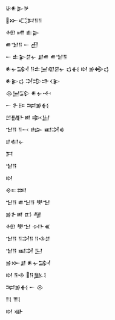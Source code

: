 <div class='block'>
<div class='line'>𒄩𒀭𒉌𒃻</div>
<div class='line'>𒁍𒄣𒁕𒀀𒀀</div>
<div class='line'>𒅇 𒋬 𒉺𒉌</div>
<div class='line'>𒌑𒈠𒀀 𒀸 𒌷</div>
<div class='line'>𒀸 𒉺𒉌𒆪𒉡 𒋗𒌑 𒌑𒈠𒀀</div>
<div class='line'>𒀭𒉡𒋆 𒀀𒉺𒅁𒊏𒆪𒉡 𒌓𒈬 𒊭 𒂊𒄈𒌓</div>
<div class='line'>𒀭𒉌𒌓 𒋫𒄠𒈥𒌋𒉌</div>
<div class='line'>𒁲𒅁𒁉 𒀭𒉡𒋾</div>
<div class='line'>𒀸 𒉿𒄿 𒉈𒂊𒈬</div>
<div class='line'>𒇻𒉆𒈨𒅖 𒇸𒌨</div>
<div class='line'>𒈠𒀀 𒀀𒁁 𒈗 𒀜𒋫𒄯</div>
<div class='line'>𒄑𒊕𒉡</div>
<div class='line'>𒁕</div>
<div class='line'>𒈠𒀀</div>
<div class='line'>𒊭</div>
<div class='line'>𒄴𒋰𒌅</div>
<div class='line'>𒈠𒀀 𒌑𒈠𒀀 𒋧𒈠</div>
<div class='line'>𒂊𒉿𒅖 𒆗 𒆷</div>
<div class='line'>𒅇 𒋧𒈠 𒀴𒈨𒌍</div>
<div class='line'>𒈠𒀀 𒀀𒋫𒀀 𒀀𒈾𒆪</div>
<div class='line'>𒈠𒀀 𒀜𒋫 𒌨</div>
<div class='line'>𒂊𒁍𒋗 𒀭𒉡𒋆</div>
<div class='line'>𒊭 𒀀𒈾 𒀀𒆥𒋙</div>
<div class='line'>𒉈𒂊𒈬 𒀸 𒊮</div>
<div class='line'>𒈫𒋙 𒐈𒋙</div>
<div class='line'>𒊭 𒀝</div>
</div>